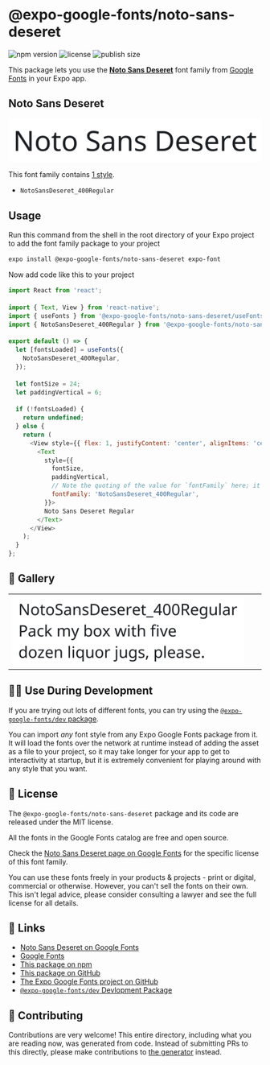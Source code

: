 # @expo-google-fonts/noto-sans-deseret

![npm version](https://flat.badgen.net/npm/v/@expo-google-fonts/noto-sans-deseret)
![license](https://flat.badgen.net/github/license/expo/google-fonts)
![publish size](https://flat.badgen.net/packagephobia/install/@expo-google-fonts/noto-sans-deseret)

This package lets you use the [**Noto Sans Deseret**](https://fonts.google.com/specimen/Noto+Sans+Deseret) font family from [Google Fonts](https://fonts.google.com/) in your Expo app.

## Noto Sans Deseret

![Noto Sans Deseret](./font-family.png)

This font family contains [1 style](#-gallery).

- `NotoSansDeseret_400Regular`

## Usage

Run this command from the shell in the root directory of your Expo project to add the font family package to your project
```sh
expo install @expo-google-fonts/noto-sans-deseret expo-font
```

Now add code like this to your project
```js
import React from 'react';

import { Text, View } from 'react-native';
import { useFonts } from '@expo-google-fonts/noto-sans-deseret/useFonts';
import { NotoSansDeseret_400Regular } from '@expo-google-fonts/noto-sans-deseret/400Regular';

export default () => {
  let [fontsLoaded] = useFonts({
    NotoSansDeseret_400Regular,
  });

  let fontSize = 24;
  let paddingVertical = 6;

  if (!fontsLoaded) {
    return undefined;
  } else {
    return (
      <View style={{ flex: 1, justifyContent: 'center', alignItems: 'center' }}>
        <Text
          style={{
            fontSize,
            paddingVertical,
            // Note the quoting of the value for `fontFamily` here; it expects a string!
            fontFamily: 'NotoSansDeseret_400Regular',
          }}>
          Noto Sans Deseret Regular
        </Text>
      </View>
    );
  }
};

```

## 🔡 Gallery


||||
|-|-|-|
|![NotoSansDeseret_400Regular](.//400Regular/NotoSansDeseret_400Regular.ttf.png)||||


## 👩‍💻 Use During Development

If you are trying out lots of different fonts, you can try using the [`@expo-google-fonts/dev` package](https://github.com/expo/google-fonts/tree/master/font-packages/dev#readme).

You can import *any* font style from any Expo Google Fonts package from it. It will load the fonts
over the network at runtime instead of adding the asset as a file to your project, so it may take longer
for your app to get to interactivity at startup, but it is extremely convenient
for playing around with any style that you want.

## 📖 License

The `@expo-google-fonts/noto-sans-deseret` package and its code are released under the MIT license.

All the fonts in the Google Fonts catalog are free and open source.

Check the [Noto Sans Deseret page on Google Fonts](https://fonts.google.com/specimen/Noto+Sans+Deseret) for the specific license of this font family.

You can use these fonts freely in your products & projects - print or digital, commercial or otherwise. However, you can't sell the fonts on their own. This isn't legal advice, please consider consulting a lawyer and see the full license for all details.

## 🔗 Links

- [Noto Sans Deseret on Google Fonts](https://fonts.google.com/specimen/Noto+Sans+Deseret)
- [Google Fonts](https://fonts.google.com/)
- [This package on npm](https://www.npmjs.com/package/@expo-google-fonts/noto-sans-deseret)
- [This package on GitHub](https://github.com/expo/google-fonts/tree/master/font-packages/noto-sans-deseret)
- [The Expo Google Fonts project on GitHub](https://github.com/expo/google-fonts)
- [`@expo-google-fonts/dev` Devlopment Package](https://github.com/expo/google-fonts/tree/master/font-packages/dev)

## 🤝 Contributing

Contributions are very welcome! This entire directory, including what you are reading now, was generated from code. Instead of submitting PRs to this directly, please make contributions to [the generator](https://github.com/expo/google-fonts/tree/master/packages/generator) instead.
